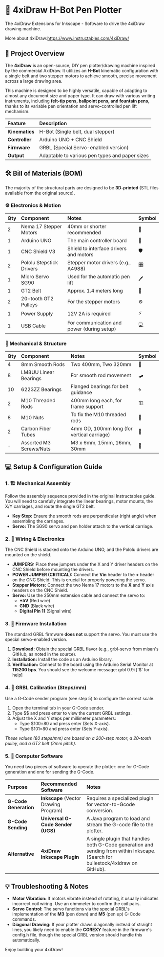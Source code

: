 # **🤖 4xiDraw H-Bot Pen Plotter**

The 4xiDraw Extensions for Inkscape - Software to drive the 4xiDraw drawing machine.

More about 4xiDraw:https://www.instructables.com/4xiDraw/

## **🌟 Project Overview**

The **4xiDraw** is an open-source, DIY pen plotter/drawing machine inspired by the commercial AxiDraw. It utilizes an **H-Bot** kinematic configuration with a single belt and two stepper motors to achieve smooth, precise movement across a large drawing area.

This machine is designed to be highly versatile, capable of adapting to almost any document size and paper type. It can draw with various writing instruments, including **felt-tip pens, ballpoint pens, and fountain pens**, thanks to its variable pen orientation and servo-controlled pen lift mechanism.

| Feature | Description |
| :---- | :---- |
| **Kinematics** | H-Bot (Single belt, dual stepper) |
| **Controller** | Arduino UNO \+ CNC Shield |
| **Firmware** | GRBL (Special Servo-enabled version) |
| **Output** | Adaptable to various pen types and paper sizes |

## **🛠️ Bill of Materials (BOM)**

The majority of the structural parts are designed to be **3D-printed** (STL files available from the original source).

### **⚙️ Electronics & Motion**

| Qty | Component | Notes | Symbol |
| :---- | :---- | :---- | :---- |
| 2 | Nema 17 Stepper Motors | 40mm or shorter recommended | 🔌 |
| 1 | Arduino UNO | The main controller board | 🧠 |
| 1 | CNC Shield V3 | Shield to interface drivers and motors | 🛡️ |
| 2 | Pololu Stepstick Drivers | Stepper motor drivers (e.g., A4988) | 🎛️ |
| 1 | Micro Servo SG90 | Used for the automatic pen lift | 🖊️ |
| 1 | GT2 Belt | Approx. 1.4 meters long | 🔗 |
| 2 | 20-tooth GT2 Pulleys | For the stepper motors | ⚙️ |
| 1 | Power Supply | 12V 2A is required | ⚡ |
| 1 | USB Cable | For communication and power (during setup) | 💻 |

### **🔩 Mechanical & Structure**

| Qty | Component | Notes | Symbol |
| :---- | :---- | :---- | :---- |
| 4 | 8mm Smooth Rods | Two 400mm, Two 320mm | 📏 |
| 8 | LM8UU Linear Bearings | For smooth rod movement | 🛹 |
| 10 | 6223ZZ Bearings | Flanged bearings for belt guidance | 🌀 |
| 2 | M10 Threaded Rods | 400mm long each, for frame support | 🏗️ |
| 8 | M10 Nuts | To fix the M10 threaded rods | 🌰 |
| 2 | Carbon Fiber Tubes | 4mm OD, 100mm long (for vertical carriage) | 🥢 |
| \- | Assorted M3 Screws/Nuts | M3 x 6mm, 15mm, 16mm, 30mm | 🔩 |

## **💻 Setup & Configuration Guide**

### **1\. 🏗️ Mechanical Assembly**

Follow the assembly sequence provided in the original Instructables guide. You will need to carefully integrate the linear bearings, motor mounts, the X/Y carriages, and route the single GT2 belt.

* **Key Step:** Ensure the smooth rods are perpendicular (right angle) when assembling the carriages.  
* **Servo:** The SG90 servo and pen holder attach to the vertical carriage.

### **2\. 🔌 Wiring & Electronics**

The CNC Shield is stacked onto the Arduino UNO, and the Pololu drivers are mounted on the shield.

* **JUMPERS:** Place three jumpers under the X and Y driver headers on the CNC Shield before mounting the drivers.  
* **POWER JUMPER (CRITICAL):** Connect the **Vin** header to the **\+** header on the CNC Shield. This is crucial for properly powering the servo.  
* **Stepper Motors:** Connect the two Nema 17 motors to the **X** and **Y** axis headers on the CNC Shield.  
* **Servo:** Use the 250mm extension cable and connect the servo to:  
  * **\+5V** (Red wire)  
  * **GND** (Black wire)  
  * **Digital Pin 11** (Signal wire)

### **3\. 💾 Firmware Installation**

The standard GRBL firmware **does not** support the servo. You must use the special servo-enabled version.

1. **Download:** Obtain the special GRBL flavor (e.g., grbl-servo from misan's GitHub, as noted in the source).  
2. **Installation:** Install the code as an Arduino library.  
3. **Verification:** Connect to the board using the Arduino Serial Monitor at **115200 bps**. You should see the welcome message: grbl 0.9i \['$' for help\]

### **4\. 📐 GRBL Calibration (Steps/mm)**

Use a G-Code sender program (see step 5\) to configure the correct scale.

1. Open the terminal tab in your G-Code sender.  
2. Type $$ and press enter to view the current GRBL settings.  
3. Adjust the X and Y steps per millimeter parameters:  
   * Type $100=80 and press enter (Sets X-axis).  
   * Type $101=80 and press enter (Sets Y-axis).

*These values (80 steps/mm) are based on a 200-step motor, a 20-tooth pulley, and a GT2 belt (2mm pitch).*

### **5\. 🎨 Computer Software**

You need two pieces of software to operate the plotter: one for G-Code generation and one for sending the G-Code.

| Purpose | Recommended Software | Notes |
| :---- | :---- | :---- |
| **G-Code Generation** | **Inkscape** (Vector Drawing Program) | Requires a specialized plugin for vector-to-Gcode conversion. |
| **G-Code Sending** | **Universal G-Code Sender (UGS)** | A Java program to load and stream the G-code file to the plotter. |
| **Alternative** | **4xiDraw Inkscape Plugin** | A single plugin that handles both G-Code generation and sending from within Inkscape. (Search for bullestock/4xidraw on GitHub). |

## **💡 Troubleshooting & Notes**

* **Motor Vibration:** If motors vibrate instead of rotating, it usually indicates incorrect coil wiring. Use an ohmmeter to confirm the coil pairs.  
* **Servo Control:** The servo functions via the special GRBL's implementation of the **M3** (pen down) and **M5** (pen up) G-Code commands.  
* **Diagonal Drawing:** If your plotter draws diagonally instead of straight lines, you likely need to enable the **COREXY** feature in the firmware's config.h file, though the special GRBL version should handle this automatically.

Enjoy building your 4xiDraw\!
